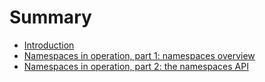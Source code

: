 # Summary

* [Introduction](README.md)
* [Namespaces in operation, part 1: namespaces overview](chapter1.md)
* [Namespaces in operation, part 2: the namespaces API](chapter2md.md)

